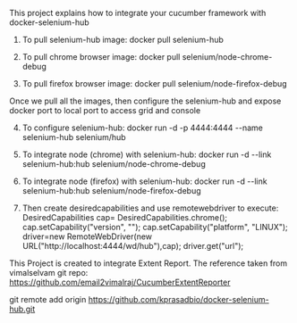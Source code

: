 
This project explains how to integrate your cucumber framework with docker-selenium-hub

1) To pull selenium-hub image:
docker pull selenium-hub

2) To pull chrome browser image:
docker pull selenium/node-chrome-debug

3) To pull firefox browser image:
docker pull selenium/node-firefox-debug

Once we pull all the images, then configure the selenium-hub and expose docker port to local port to access grid and console

4) To configure selenium-hub:
docker run -d -p 4444:4444 --name selenium-hub selenium/hub

5) To integrate node (chrome) with selenium-hub: 
 docker run -d --link selenium-hub:hub selenium/node-chrome-debug
 
6) To integrate node (firefox) with selenium-hub: 
 docker run -d --link selenium-hub:hub selenium/node-firefox-debug
 
7) Then create desiredcapabilities and use remotewebdriver to execute:
DesiredCapabilities cap=
				DesiredCapabilities.chrome();
				cap.setCapability("version", "");
				cap.setCapability("platform", "LINUX");
				driver=new RemoteWebDriver(new URL("http://localhost:4444/wd/hub"),cap);
				driver.get("url");
 
This Project is created to integrate Extent Report.
The reference taken from vimalselvam git repo: https://github.com/email2vimalraj/CucumberExtentReporter



git remote add origin https://github.com/kprasadbio/docker-selenium-hub.git 